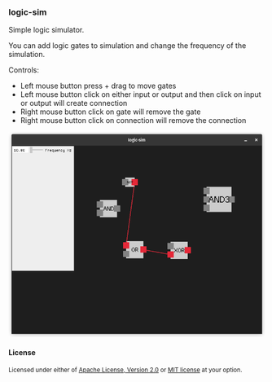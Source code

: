 ### logic-sim

Simple logic simulator.

You can add logic gates to simulation and change the frequency of the simulation.

Controls:
- Left mouse button press + drag to move gates
- Left mouse button click on either input or output and then click on input or output will create connection
- Right mouse button click on gate will remove the gate
- Right mouse button click on connection will remove the connection

![screenshot](/screenshot.png)

#### License

<sup>
Licensed under either of <a href="LICENSE-APACHE">Apache License, Version
2.0</a> or <a href="LICENSE-MIT">MIT license</a> at your option.
</sup>
